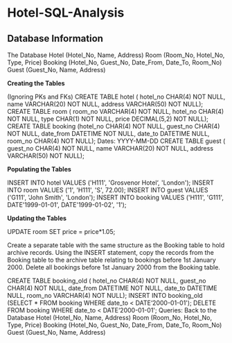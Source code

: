 # Hotel-SQL-Analysis

## Database Information

The Database
Hotel (Hotel_No, Name, Address) Room (Room_No, Hotel_No, Type, Price) Booking (Hotel_No, Guest_No, Date_From, Date_To, Room_No) Guest (Guest_No, Name, Address)

**Creating the Tables**

(Ignoring PKs and FKs) CREATE TABLE hotel ( hotel_no CHAR(4) NOT NULL, name VARCHAR(20) NOT NULL, address VARCHAR(50) NOT NULL);
CREATE TABLE room ( room_no VARCHAR(4) NOT NULL, hotel_no CHAR(4) NOT NULL, type CHAR(1) NOT NULL, price DECIMAL(5,2) NOT NULL);
CREATE TABLE booking (hotel_no CHAR(4) NOT NULL, guest_no CHAR(4) NOT NULL, date_from DATETIME NOT NULL, date_to DATETIME NULL, room_no CHAR(4) NOT NULL); Dates: YYYY-MM-DD
CREATE TABLE guest ( guest_no CHAR(4) NOT NULL, name VARCHAR(20) NOT NULL, address VARCHAR(50) NOT NULL);

**Populating the Tables**

 INSERT INTO hotel VALUES ('H111', 'Grosvenor Hotel‘, 'London'); INSERT INTO room VALUES ('1', 'H111', 'S', 72.00); INSERT INTO guest VALUES ('G111', 'John Smith', 'London'); INSERT INTO booking VALUES ('H111', 'G111', DATE'1999-01-01', DATE'1999-01-02', '1');

**Updating the Tables**

UPDATE room SET price = price*1.05;

Create a separate table with the same structure as the Booking table to hold archive records.
Using the INSERT statement, copy the records from the Booking table to the archive table relating to bookings before 1st January 2000. Delete all bookings before 1st January 2000 from the Booking table.

CREATE TABLE booking_old ( hotel_no CHAR(4) NOT NULL, guest_no CHAR(4) NOT NULL, date_from DATETIME NOT NULL, date_to DATETIME NULL, room_no VARCHAR(4) NOT NULL);
INSERT INTO booking_old (SELECT * FROM booking WHERE date_to < DATE‘2000-01-01'); DELETE FROM booking WHERE date_to < DATE‘2000-01-01';
Queries: Back to the Database Hotel (Hotel_No, Name, Address) Room (Room_No, Hotel_No, Type, Price) Booking (Hotel_No, Guest_No, Date_From, Date_To, Room_No) Guest (Guest_No, Name, Address)

